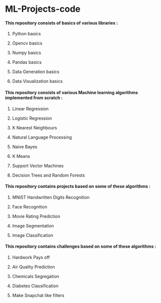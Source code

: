 # ML-Projects-code

#### This repository consists of basics of various libraries :

1. Python basics

2. Opencv basics

3. Numpy basics

4. Pandas basics

5. Data Generation basics

6. Data Visualization basics


#### This repository consists of various Machine learning algorithms implemented from scratch :

1. Linear Regression

2. Logistic Regression

3. K Nearest Neighbours

4. Natural Language Processing

5. Naive Bayes

6. K Means

7. Support Vector Machines

8. Decision Trees and Random Forests


#### This repository contains projects based on some of these algorithms :

1. MNIST Handwritten Digits Recognition

2. Face Recognition

3. Movie Rating Prediction 

4. Image Segmentation 

5. Image Classification


#### This repository contains challenges based on some of these algorithms :

1. Hardwork Pays off

2. Air Quality Prediction

3. Chemicals Segregation 

4. Diabetes Classification

5. Make Snapchat like filters
